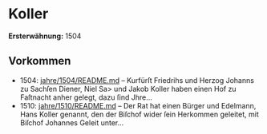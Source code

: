# Koller

**Ersterwähnung:** 1504

## Vorkommen
- 1504: [jahre/1504/README.md](../jahre/1504/README.md) – Kurfürſt Friedrihs und Herzog Johanns zu Sachſen
Diener, Niel Sa> und Jakob Koller haben einen Hof
zu Faſtnacht anher gelegt, dazu ſind Jhre...
- 1510: [jahre/1510/README.md](../jahre/1510/README.md) – Der Rat hat einen Bürger und Edelmann, Hans
Koller genannt, den der Biſchof wider ſein Herkommen
geleitet, mit Biſchof Johannes Geleit unter...
